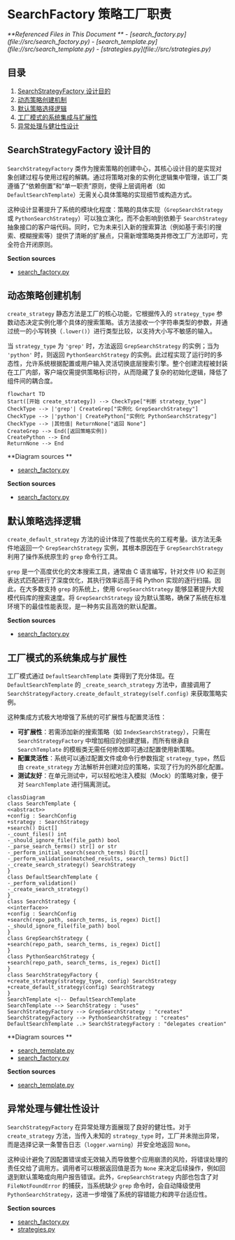 # SearchFactory 策略工厂职责

<cite>
**Referenced Files in This Document **  
- [search_factory.py](file://src/search_factory.py)
- [search_template.py](file://src/search_template.py)
- [strategies.py](file://src/strategies.py)
</cite>

## 目录
1. [SearchStrategyFactory 设计目的](#searchstrategyfactory-设计目的)
2. [动态策略创建机制](#动态策略创建机制)
3. [默认策略选择逻辑](#默认策略选择逻辑)
4. [工厂模式的系统集成与扩展性](#工厂模式的系统集成与扩展性)
5. [异常处理与健壮性设计](#异常处理与健壮性设计)

## SearchStrategyFactory 设计目的

`SearchStrategyFactory` 类作为搜索策略的创建中心，其核心设计目的是实现对象创建过程与使用过程的解耦。通过将策略对象的实例化逻辑集中管理，该工厂类遵循了“依赖倒置”和“单一职责”原则，使得上层调用者（如 `DefaultSearchTemplate`）无需关心具体策略的实现细节或构造方式。

这种设计显著提升了系统的模块化程度：策略的具体实现（`GrepSearchStrategy` 或 `PythonSearchStrategy`）可以独立演化，而不会影响到依赖于 `SearchStrategy` 抽象接口的客户端代码。同时，它为未来引入新的搜索算法（例如基于索引的搜索、模糊搜索等）提供了清晰的扩展点，只需新增策略类并修改工厂方法即可，完全符合开闭原则。

**Section sources**
- [search_factory.py](file://src/search_factory.py#L14-L51)

## 动态策略创建机制

`create_strategy` 静态方法是工厂的核心功能，它根据传入的 `strategy_type` 参数动态决定实例化哪个具体的搜索策略。该方法接收一个字符串类型的参数，并通过统一的小写转换（`.lower()`）进行类型比较，以支持大小写不敏感的输入。

当 `strategy_type` 为 `'grep'` 时，方法返回 `GrepSearchStrategy` 的实例；当为 `'python'` 时，则返回 `PythonSearchStrategy` 的实例。此过程实现了运行时的多态性，允许系统根据配置或用户输入灵活切换底层搜索引擎。整个创建流程被封装在工厂内部，客户端仅需提供策略标识符，从而隐藏了复杂的初始化逻辑，降低了组件间的耦合度。

```mermaid
flowchart TD
Start([开始 create_strategy]) --> CheckType["判断 strategy_type"]
CheckType --> |'grep'| CreateGrep["实例化 GrepSearchStrategy"]
CheckType --> |'python'| CreatePython["实例化 PythonSearchStrategy"]
CheckType --> |其他值| ReturnNone["返回 None"]
CreateGrep --> End([返回策略实例])
CreatePython --> End
ReturnNone --> End
```

**Diagram sources **
- [search_factory.py](file://src/search_factory.py#L18-L37)

**Section sources**
- [search_factory.py](file://src/search_factory.py#L18-L37)

## 默认策略选择逻辑

`create_default_strategy` 方法的设计体现了性能优先的工程考量。该方法无条件地返回一个 `GrepSearchStrategy` 实例，其根本原因在于 `GrepSearchStrategy` 利用了操作系统原生的 `grep` 命令行工具。

`grep` 是一个高度优化的文本搜索工具，通常由 C 语言编写，针对文件 I/O 和正则表达式匹配进行了深度优化，其执行效率远高于纯 Python 实现的逐行扫描。因此，在大多数支持 `grep` 的系统上，使用 `GrepSearchStrategy` 能够显著提升大规模代码库的搜索速度。将 `GrepSearchStrategy` 设为默认策略，确保了系统在标准环境下的最佳性能表现，是一种务实且高效的默认配置。

**Section sources**
- [search_factory.py](file://src/search_factory.py#L40-L51)

## 工厂模式的系统集成与扩展性

工厂模式通过 `DefaultSearchTemplate` 类得到了充分体现。在 `DefaultSearchTemplate` 的 `_create_search_strategy` 方法中，直接调用了 `SearchStrategyFactory.create_default_strategy(self.config)` 来获取策略实例。

这种集成方式极大地增强了系统的可扩展性与配置灵活性：
- **可扩展性**：若需添加新的搜索策略（如 `IndexSearchStrategy`），只需在 `SearchStrategyFactory` 中增加相应的创建逻辑，而所有继承自 `SearchTemplate` 的模板类无需任何修改即可通过配置使用新策略。
- **配置灵活性**：系统可以通过配置文件或命令行参数指定 `strategy_type`，然后由 `create_strategy` 方法解析并创建对应的策略，实现了行为的外部化配置。
- **测试友好**：在单元测试中，可以轻松地注入模拟（Mock）的策略对象，便于对 `SearchTemplate` 进行隔离测试。

```mermaid
classDiagram
class SearchTemplate {
<<abstract>>
+config : SearchConfig
+strategy : SearchStrategy
+search() Dict[]
-_count_files() int
-_should_ignore_file(file_path) bool
-_parse_search_terms() str[] or str
-_perform_initial_search(search_terms) Dict[]
-_perform_validation(matched_results, search_terms) Dict[]
-_create_search_strategy() SearchStrategy
}
class DefaultSearchTemplate {
-_perform_validation()
-_create_search_strategy()
}
class SearchStrategy {
<<interface>>
+config : SearchConfig
+search(repo_path, search_terms, is_regex) Dict[]
-_should_ignore_file(file_path) bool
}
class GrepSearchStrategy {
+search(repo_path, search_terms, is_regex) Dict[]
}
class PythonSearchStrategy {
+search(repo_path, search_terms, is_regex) Dict[]
}
class SearchStrategyFactory {
+create_strategy(strategy_type, config) SearchStrategy
+create_default_strategy(config) SearchStrategy
}
SearchTemplate <|-- DefaultSearchTemplate
SearchTemplate --> SearchStrategy : "uses"
SearchStrategyFactory --> GrepSearchStrategy : "creates"
SearchStrategyFactory --> PythonSearchStrategy : "creates"
DefaultSearchTemplate ..> SearchStrategyFactory : "delegates creation"
```

**Diagram sources **
- [search_template.py](file://src/search_template.py#L185-L189)
- [search_factory.py](file://src/search_factory.py#L14-L51)

**Section sources**
- [search_template.py](file://src/search_template.py#L185-L189)

## 异常处理与健壮性设计

`SearchStrategyFactory` 在异常处理方面展现了良好的健壮性。对于 `create_strategy` 方法，当传入未知的 `strategy_type` 时，工厂并未抛出异常，而是选择记录一条警告日志（`logger.warning`）并安全地返回 `None`。

这种设计避免了因配置错误或无效输入而导致整个应用崩溃的风险，将错误处理的责任交给了调用方。调用者可以根据返回值是否为 `None` 来决定后续操作，例如回退到默认策略或向用户报告错误。此外，`GrepSearchStrategy` 内部也包含了对 `FileNotFoundError` 的捕获，当系统缺少 `grep` 命令时，会自动降级使用 `PythonSearchStrategy`，这进一步增强了系统的容错能力和跨平台适应性。

**Section sources**
- [search_factory.py](file://src/search_factory.py#L30-L36)
- [strategies.py](file://src/strategies.py#L138-L145)